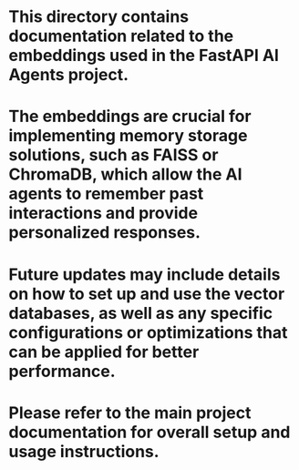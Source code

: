# This directory contains documentation related to the embeddings used in the FastAPI AI Agents project. 

# The embeddings are crucial for implementing memory storage solutions, such as FAISS or ChromaDB, which allow the AI agents to remember past interactions and provide personalized responses.

# Future updates may include details on how to set up and use the vector databases, as well as any specific configurations or optimizations that can be applied for better performance.

# Please refer to the main project documentation for overall setup and usage instructions.